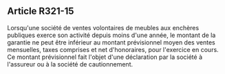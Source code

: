 Article R321-15
----
Lorsqu'une société de ventes volontaires de meubles aux enchères publiques
exerce son activité depuis moins d'une année, le montant de la garantie ne peut
être inférieur au montant prévisionnel moyen des ventes mensuelles, taxes
comprises et net d'honoraires, pour l'exercice en cours. Ce montant prévisionnel
fait l'objet d'une déclaration par la société à l'assureur ou à la société de
cautionnement.
